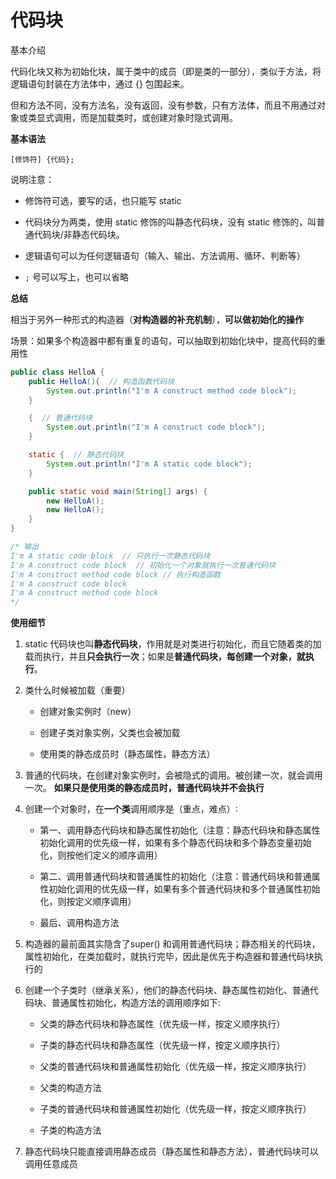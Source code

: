 # 代码块

基本介绍

代码化块又称为初始化块，属于类中的成员（即是类的一部分），类似于方法，将逻辑语句封装在方法体中，通过 {} 包围起来。

但和方法不同，没有方法名，没有返回，没有参数，只有方法体，而且不用通过对象或类显式调用，而是加载类时，或创建对象时隐式调用。

**基本语法**

`[修饰符] {代码};`

说明注意：

- 修饰符可选，要写的话，也只能写 static

- 代码块分为两类，使用 static 修饰的叫静态代码块，没有 static 修饰的，叫普通代码块/非静态代码块。

- 逻辑语句可以为任何逻辑语句（输入、输出、方法调用、循环、判断等）

- `;` 号可以写上，也可以省略

**总结**

相当于另外一种形式的构造器（**对构造器的补充机制**），**可以做初始化的操作**

场景：如果多个构造器中都有重复的语句，可以抽取到初始化块中，提高代码的重用性

```java
public class HelloA {
    public HelloA(){  // 构造函数代码块
        System.out.println("I'm A construct method code block");
    }

    {  // 普通代码块
        System.out.println("I'm A construct code block");
    }

    static {  // 静态代码块
        System.out.println("I'm A static code block");
    }

    public static void main(String[] args) {
        new HelloA();
        new HelloA();
    }
}

/* 输出
I'm A static code block  // 只执行一次静态代码块
I'm A construct code block  // 初始化一个对象就执行一次普通代码块
I'm A construct method code block // 执行构造函数
I'm A construct code block
I'm A construct method code block
*/
```

**使用细节**

1. static 代码块也叫**静态代码块**，作用就是对类进行初始化，而且它随着类的加载而执行，并且**只会执行一次**；如果是**普通代码块，每创建一个对象，就执行**。

2. 类什么时候被加载（重要）
   
   - 创建对象实例时（new）
   
   - 创建子类对象实例，父类也会被加载
   
   - 使用类的静态成员时（静态属性，静态方法）

3. 普通的代码块，在创建对象实例时，会被隐式的调用。被创建一次，就会调用一次。
   **如果只是使用类的静态成员时，普通代码块并不会执行**

4. 创建一个对象时，在**一个类**调用顺序是（重点，难点）∶
   
   - 第一、调用静态代码块和静态属性初始化（注意：静态代码块和静态属性初始化调用的优先级一样，如果有多个静态代码块和多个静态变量初始化，则按他们定义的顺序调用）
   
   - 第二、调用普通代码块和普通属性的初始化（注意：普通代码块和普通属性初始化调用的优先级一样，如果有多个普通代码块和多个普通属性初始化，则按定义顺序调用）
   
   - 最后、调用构造方法

5. 构造器的最前面其实隐含了super() 和调用普通代码块；静态相关的代码块，属性初始化，在类加载时，就执行完毕，因此是优先于构造器和普通代码块执行的

6. 创建一个子类时（继承关系），他们的静态代码块、静态属性初始化、普通代码块、普通属性初始化，构造方法的调用顺序如下:
   
   - 父类的静态代码块和静态属性（优先级一样，按定义顺序执行）
   
   - 子类的静态代码块和静态属性（优先级一样，按定义顺序执行）
   
   - 父类的普通代码块和普通属性初始化（优先级一样，按定义顺序执行）
   
   - 父类的构造方法
   
   - 子类的普通代码块和普通属性初始化（优先级一样，按定义顺序执行）
   
   - 子类的构造方法

7. 静态代码块只能直接调用静态成员（静态属性和静态方法），普通代码块可以调用任意成员
